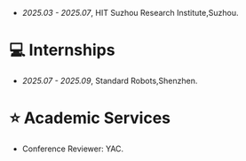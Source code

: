 
<!-- # 📖 Educations
- *2019.06 - 2022.04*, Master, Zhejiang University, Hangzhou.
- *2015.09 - 2019.06*, Undergraduate, Chu Kochen Honors College, Zhejiang Univeristy, Hangzhou.
- *2012.09 - 2015.06*, Luqiao Middle School, Taizhou.
 -->

<span class='anchor' id='-project'></span>
- *2025.03 - 2025.07*, HIT Suzhou Research Institute,Suzhou. 

<span class='anchor' id='-internships'></span>

# 💻 Internships
- *2025.07 - 2025.09*, Standard Robots,Shenzhen. 

<span class='anchor' id='-services'></span>

# ⭐ Academic Services
- Conference Reviewer: YAC.